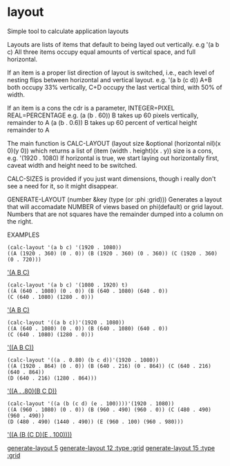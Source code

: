 # layout
Simple tool to calculate application layouts

Layouts are lists of items that default to being layed out vertically. 
  e.g '(a b c) All three items occupy equal amounts of vertical space, and full horizontal.
  
If an item is a proper list direction of layout is switched, i.e., each level of nesting flips between horizontal and vertical layout. 
  e.g. '(a b (c d)) A+B both occupy 33% vertically, C+D occupy the last vertical third, with 50% of width.
  
If an item is a cons the cdr is a parameter, INTEGER=PIXEL REAL=PERCENTAGE 
  e.g. (a (b . 60)) B takes up 60 pixels vertically, remainder to A
       (a (b . 0.6)) B takes up 60 percent of vertical height remainder to A

The main function is CALC-LAYOUT (layout size &optional (horizontal nil)(x 0)(y 0))
which returns a list of (item (width . height)(x . y))
  size is a cons, e.g. '(1920 . 1080)
  If horizontal is true, we start laying out horizontally first, caveat width and height need to be switched.
  
CALC-SIZES is provided if you just want dimensions, though i really don't see a need for it, so it might disappear.

GENERATE-LAYOUT (number &key (type (or :phi :grid)))
Generates a layout that will accomadate NUMBER of views based on phi(default) or grid layout. Numbers that are not squares have
the remainder dumped into a column on the right.

EXAMPLES

    (calc-layout '(a b c) '(1920 . 1080))
    ((A (1920 . 360) (0 . 0)) (B (1920 . 360) (0 . 360)) (C (1920 . 360) (0 . 720)))
['(A B C)](https://i.imgur.com/RJhE954.png)

    (calc-layout '(a b c) '(1080 . 1920) t)
    ((A (640 . 1080) (0 . 0)) (B (640 . 1080) (640 . 0))
    (C (640 . 1080) (1280 . 0)))
['(A B C)](https://i.imgur.com/Fkcy2Vu.png)

    (calc-layout '((a b c))'(1920 . 1080))
    ((A (640 . 1080) (0 . 0)) (B (640 . 1080) (640 . 0))
    (C (640 . 1080) (1280 . 0)))
['((A B C))](https://i.imgur.com/oilyRXr.png)

    (calc-layout '((a . 0.80) (b c d))'(1920 . 1080))
    ((A (1920 . 864) (0 . 0)) (B (640 . 216) (0 . 864)) (C (640 . 216) (640 . 864))
    (D (640 . 216) (1280 . 864)))
['((A . .80)(B C D))](https://i.imgur.com/zePdbOk.png)

    (calc-layout '((a (b (c d) (e . 100))))'(1920 . 1080))
    ((A (960 . 1080) (0 . 0)) (B (960 . 490) (960 . 0)) (C (480 . 490) (960 . 490))
    (D (480 . 490) (1440 . 490)) (E (960 . 100) (960 . 980)))
['((A (B (C D)(E . 100))))](https://i.imgur.com/3B4CUSX.png)

[generate-layout 5](https://i.imgur.com/nXe9lpl.png)
[generate-layout 12 :type :grid](https://i.imgur.com/ggXhBFK.png)
[generate-layout 15 :type :grid](https://i.imgur.com/mQRCFQw.png)
